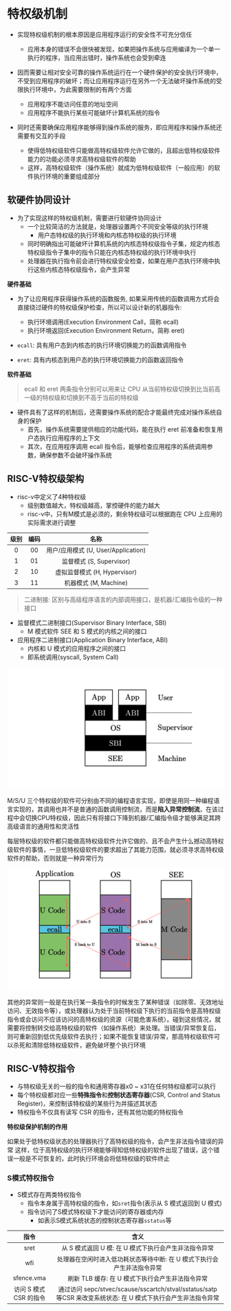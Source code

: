 # 特权级机制
 
- 实现特权级机制的根本原因是应用程序运行的安全性不可充分信任
  - 应用本身的错误不会很快被发现，如果把操作系统与应用编译为一个单一执行的程序，当应用出错时，操作系统也会受到牵连

- 因而需要让相对安全可靠的操作系统运行在一个硬件保护的安全执行环境中，不受到应用程序的破坏；而让应用程序运行在另外一个无法破坏操作系统的受限执行环境中，为此需要限制的有两个方面
  - 应用程序不能访问任意的地址空间
  - 应用程序不能执行某些可能破坏计算机系统的指令

- 同时还需要确保应用程序能够得到操作系统的服务，即应用程序和操作系统还需要有交互的手段
  - 使得低特权级软件只能做高特权级软件允许它做的，且超出低特权级软件能力的功能必须寻求高特权级软件的帮助
  - 这样，高特权级软件（操作系统）就成为低特权级软件（一般应用）的软件执行环境的重要组成部分

## 软硬件协同设计

- 为了实现这样的特权级机制，需要进行软硬件协同设计
  - 一个比较简洁的方法就是，处理器设置两个不同安全等级的执行环境
    - 用户态特权级的执行环境和内核态特权级的执行环境
  - 同时明确指出可能破坏计算机系统的内核态特权级指令子集，规定内核态特权级指令子集中的指令只能在内核态特权级的执行环境中执行
  - 处理器在执行指令前会进行特权级安全检查，如果在用户态执行环境中执行这些内核态特权级指令，会产生异常

**硬件基础**

- 为了让应用程序获得操作系统的函数服务, 如果采用传统的函数调用方式将会直接绕过硬件的特权级保护检查，所以可以设计新的机器指令:
  - 执行环境调用(Execution Environment Call，简称 ecall)
  - 执行环境返回(Execution Environment Return，简称 eret)

- `ecall`: 具有用户态到内核态的执行环境切换能力的函数调用指令
- `eret`: 具有内核态到用户态的执行环境切换能力的函数返回指令

**软件基础**

> ecall 和 eret 两条指令分别可以用来让 CPU 从当前特权级切换到比当前高一级的特权级和切换到不高于当前的特权级

- 硬件具有了这样的机制后，还需要操作系统的配合才能最终完成对操作系统自身的保护
  - 首先，操作系统需要提供相应的功能代码，能在执行 eret 前准备和恢复用户态执行应用程序的上下文
  - 其次，在应用程序调用 ecall 指令后，能够检查应用程序的系统调用参数，确保参数不会破坏操作系统

## RISC-V特权级架构

- risc-v中定义了4种特权级
  - 级别数值越大，特权级越高，掌控硬件的能力越大
  - risc-v中，只有M模式是必须的，剩余特权级可以根据跑在 CPU 上应用的实际需求进行调整

| 级别  | 编码  |                名称                 |
| :---: | :---: | :---------------------------------: |
|   0   |  00   | 用户/应用模式 (U, User/Application) |
|   1   |  01   |      监督模式 (S, Supervisor)       |
|   2   |  10   |    虚拟监督模式 (H, Hypervisor)     |
|   3   |  11   |        机器模式 (M, Machine)        |


> 二进制接: 区别与高级程序语言的内部调用接口，是机器/汇编指令级的一种接口 

- 监督模式二进制接口(Supervisor Binary Interface, SBI)
  - M 模式软件 SEE 和 S 模式的内核之间的接口
- 应用程序二进制接口(Application Binary Interface, ABI)
  - 内核和 U 模式的应用程序之间的接口
  - 即系统调用(syscall, System Call)

![](./img/2022-08-28-18-03-19.png)


M/S/U 三个特权级的软件可分别由不同的编程语言实现，即使是用同一种编程语言实现的，其调用也并不是普通的函数调用控制流，而是**陷入异常控制流**，在该过程中会切换CPU特权级，因此只有将接口下降到机器/汇编指令级才能够满足其跨高级语言的通用性和灵活性

每层特权级的软件都只能做高特权级软件允许它做的、且不会产生什么撼动高特权级软件的事情，一旦低特权级软件的要求超出了其能力范围，就必须寻求高特权级软件的帮助，否则就是一种异常行为

![](./img/2022-08-28-18-07-08.png)

其他的异常则一般是在执行某一条指令的时候发生了某种错误（如除零、无效地址访问、无效指令等），或处理器认为处于当前特权级下执行的当前指令是高特权级指令或会访问不应该访问的高特权级的资源（可能危害系统）。碰到这些情况，就需要将控制转交给高特权级的软件（如操作系统）来处理。当错误/异常恢复后，则可重新回到低优先级软件去执行；如果不能恢复错误/异常，那高特权级软件可以杀死和清除低特权级软件，避免破坏整个执行环境

## RISC-V特权指令

- 与特权级无关的一般的指令和通用寄存器x0 ~ x31在任何特权级都可以执行
- 每个特权级都对应一些**特殊指令**和**控制状态寄存器**(CSR, Control and Status Register)，来控制该特权级的某些行为并描述其状态
- 特权指令不仅具有读写 CSR 的指令，还有其他功能的特权指令

**特权级保护机制的作用**

如果处于低特权级状态的处理器执行了高特权级的指令，会产生非法指令错误的异常
这样，位于高特权级的执行环境能够得知低特权级的软件出现了错误，这个错误一般是不可恢复的，此时执行环境会将低特权级的软件终止

### S模式特权指令

- S模式存在两类特权指令
  - 指令本身属于高特权级的指令，如`sret`指令(表示从 S 模式返回到 U 模式)
  - 指令访问了S模式特权级下才能访问的寄存器或内存
    - 如表示S模式系统状态的控制状态寄存器`sstatus`等

|          指令          |                                                      含义                                                      |
| :--------------------: | :------------------------------------------------------------------------------------------------------------: |
|          sret          |                             从 S 模式返回 U 模: 在 U 模式下执行会产生非法指令异常                              |
|          wfi           |                    处理器在空闲时进入低功耗状态等待中断: 在 U 模式下执行会产生非法指令异常                     |
|       sfence.vma       |                                刷新 TLB 缓存: 在 U 模式下执行会产生非法指令异常                                |
| 访问 S 模式 CSR 的指令 | 通过访问 sepc/stvec/scause/sscartch/stval/sstatus/satp 等CSR 来改变系统状态: 在 U 模式下执行会产生非法指令异常 |